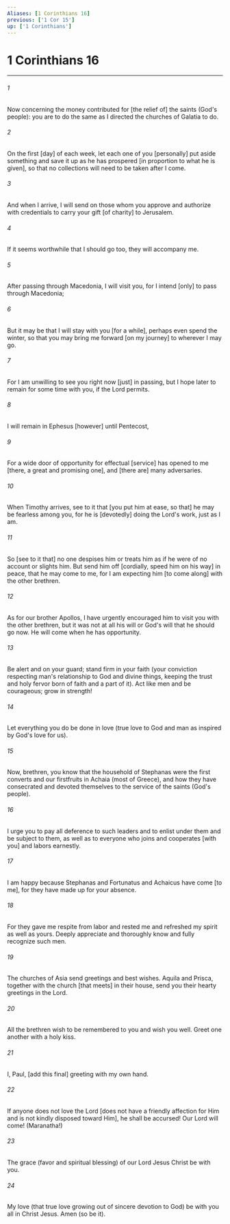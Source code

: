 ```yaml
---
Aliases: [1 Corinthians 16]
previous: ['1 Cor 15']
up: ['1 Corinthians']
---
```

# 1 Corinthians 16

***














###### 1 






Now concerning the money contributed for [the relief of] the saints (God's people): you are to do the same as I directed the churches of Galatia to do. 













###### 2 






On the first [day] of each week, let each one of you [personally] put aside something and save it up as he has prospered [in proportion to what he is given], so that no collections will need to be taken after I come. 













###### 3 






And when I arrive, I will send on those whom you approve and authorize with credentials to carry your gift [of charity] to Jerusalem. 













###### 4 






If it seems worthwhile that I should go too, they will accompany me. 













###### 5 






After passing through Macedonia, I will visit you, for I intend [only] to pass through Macedonia; 













###### 6 






But it may be that I will stay with you [for a while], perhaps even spend the winter, so that you may bring me forward [on my journey] to wherever I may go. 













###### 7 






For I am unwilling to see you right now [just] in passing, but I hope later to remain for some time with you, if the Lord permits. 













###### 8 






I will remain in Ephesus [however] until Pentecost, 













###### 9 






For a wide door of opportunity for effectual [service] has opened to me [there, a great and promising one], and [there are] many adversaries. 













###### 10 






When Timothy arrives, see to it that [you put him at ease, so that] he may be fearless among you, for he is [devotedly] doing the Lord's work, just as I am. 













###### 11 






So [see to it that] no one despises him or treats him as if he were of no account or slights him. But send him off [cordially, speed him on his way] in peace, that he may come to me, for I am expecting him [to come along] with the other brethren. 













###### 12 






As for our brother Apollos, I have urgently encouraged him to visit you with the other brethren, but it was not at all his will or God's will that he should go now. He will come when he has opportunity. 













###### 13 






Be alert and on your guard; stand firm in your faith (your conviction respecting man's relationship to God and divine things, keeping the trust and holy fervor born of faith and a part of it). Act like men and be courageous; grow in strength! 













###### 14 






Let everything you do be done in love (true love to God and man as inspired by God's love for us). 













###### 15 






Now, brethren, you know that the household of Stephanas were the first converts and our firstfruits in Achaia (most of Greece), and how they have consecrated and devoted themselves to the service of the saints (God's people). 













###### 16 






I urge you to pay all deference to such leaders and to enlist under them and be subject to them, as well as to everyone who joins and cooperates [with you] and labors earnestly. 













###### 17 






I am happy because Stephanas and Fortunatus and Achaicus have come [to me], for they have made up for your absence. 













###### 18 






For they gave me respite from labor and rested me and refreshed my spirit as well as yours. Deeply appreciate and thoroughly know and fully recognize such men. 













###### 19 






The churches of Asia send greetings and best wishes. Aquila and Prisca, together with the church [that meets] in their house, send you their hearty greetings in the Lord. 













###### 20 






All the brethren wish to be remembered to you and wish you well. Greet one another with a holy kiss. 













###### 21 






I, Paul, [add this final] greeting with my own hand. 













###### 22 






If anyone does not love the Lord [does not have a friendly affection for Him and is not kindly disposed toward Him], he shall be accursed! Our Lord will come! (Maranatha!) 













###### 23 






The grace (favor and spiritual blessing) of our Lord Jesus Christ be with you. 













###### 24 






My love (that true love growing out of sincere devotion to God) be with you all in Christ Jesus. Amen (so be it).

